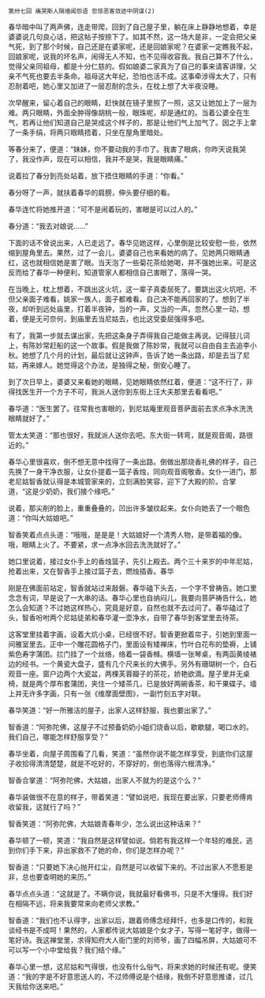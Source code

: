     第卅七回 痛哭斯人隔墙闻怨语 忽惊恶客敛迹中阴谋(2) 

   春华暗中叫了两声佛，连走带爬，回到了自己屋子里，躺在床上静静地想着，幸是婆婆说几句良心话，把这帖子按捺下了。如其不然，这一场大是非，一定会把父亲气死，到了那个时候，自己还是在婆家呢，还是回娘家呢？在婆家一定瞧我不起，回娘家呢，说我的坏名声，闹得无人不知，也不见得收容我。我自己算不了什么，觉得父亲同祖母，都是十分仁慈的。假如娘婆二家真为了自己的事来请客讲理，父亲不气死也要去半条命。祖母这大年纪，恐怕也活不成。这事牵涉得太大了，只有忍耐着吧，她心里又加进了一层忍耐的念头，在枕上想了大半夜没睡。

   次早醒来，留心着自己的眼睛，赶快就在镜子里照了一照，这又让她加上了一层为难。两只眼睛，外面全肿得像胡桃一般，眼珠呢，却是通红的。当着公婆全在生气，若再让他们知道自己是哭成这个样子的，那是让他们气上加气了。因之手上拿了一条手绢，将两只眼睛捂着，只坐在屋角里暗处。

   等春分来了，便道：“妹妹，你不要动我的手巾了。我害了眼病，你昨天说我哭了，我没作声，现在可以相信，我并不是哭，我是眼睛痛。”

   说着拉了春分到亮处站着，放下捂住眼睛的手道：“你看。”

   春分呀了一声，就扶着春华的肩膀，伸头要仔细的看。

   春华连忙将她推开道：“可不是闹着玩的，害眼是可以过人的。”

   春分道：“我去对娘说……”

   下面的话不曾说出来，人已走远了。春华见她这样，心里倒是比较安慰一些，依然缩到屋角里去。果然，过了一会儿，婆婆自己也来看她的病了。见她两只眼睛通红，这也就相信她是害了眼。当天泡了一些菊花茶给她喝，并不强她出来。可是这反而给了春华一种便利，知道管家人都相信自己害眼了，落得一哭。

   在当晚上，枕上想着，不跳出这火坑，这一辈子真委屈死了。要跳出这火坑吧，不但父亲面子难看，姚家一族人，面子都难看。自己决不能再回家的了。想到了半夜，却听到远处庙里，打着半夜钟，当的一声，又当的一声。忽然心里一动，想着，便是无可奈何，到庙里去当尼姑去，也比这受委屈强得多吧。

   有了，我第一步就去谋出家，先把这条身子弄得我自己能做主再说。记得鼓儿词上，有陈妙常赶船的这一个故事。假是我做了陈妙常，我就可以自由自主去追李小秋。她想了几个月的计划，最后就让这钟声，告诉了她一条出路，却是去当了尼姑，再来嫁人。她觉得这个办法，是独得之秘，倒安心睡了。

   到了次日早上，婆婆又来看她的眼睛，见她眼睛依然红着，便道：“这不行了，非得找医生开一个方子不可，我派人送你到东街上汪大夫那里去看看吧。”

   春华道：“医生罢了。往常我也害眼的，到尼姑庵里观音菩萨面前去求点净水洗洗眼睛就好了。”

   管太太笑道：“那也很好，我就派人送你去吧。东大街一转弯，就是观音阁，路很近的。”

   春华心里很喜欢，倒不想无意中找得了一条出路。倒做出那烧香礼佛的样子，自己先换了一身干净衣服，让女仆提着一篮子香烛，同向观音阁敬香。女仆一进门，那老尼姑智香就认得是本城管家来的，立刻满脸笑容，迎下了大殿的阶。合掌道，“这是少奶奶，我们接个缘吧。”

   说着，那尖削的脸上，重重叠叠的，凹出许多皱纹起来。女仆向她丢了一个眼色道：“你叫大姑娘吧。”

   智香笑着点点头道：“哦哦，是是是！大姑娘好一个清秀人物，是带着福的像。哦，眼睛上火了。不要紧，求一点净水回去洗洗就好了。”

   她口里说着，接过女仆手上的香烛篮子，先引上殿去。两个三十来岁的中年尼姑，抢着出来，又在智香手上接过篮子去，燃烛插香。春华

   刚是在佛面前站定，智香就站过来敲磐。春华磕下头去，一个字不曾祷告。她口里念念有词，早是说了一大串的话。春华心里也自纳闷儿，我要向菩萨祷告什么，她怎么会知道？不过她这样热心，究竟是好意，自然也就不去过问了。春华磕过了头，智香吩咐两个尼姑徒弟和春华灌一壶净水，自带了春华到客堂里去待茶。

   这客堂里挂着字画，设着大炕小桌，已经很不好。智香更掀着帘子，引她到里面一间雅室里去。正中一个雕花圆格子门，里面设有矮禅床，竹叶白花布的垫褥，上铺紫色寿字蒲团。拦门挂了一个丝络，络着一袋香橼。横墙一张琴桌，有两函黄绫裱边的经书。一个黄瓷大盘子，盛有几个尺来长的大佛手。另外有珊瑚树一个，白石观音一座。窗户边两个大瓷盆，两棵芙蓉瓣子的茶花，娇艳欲滴。屋子里并无桌椅，就是两个厚布套蒲团，夹住一个矮茶几，已是放好两碗香茶，和干果碟子。墙上并无许多字画，只有一张《维摩面壁图》，一副竹刻五字对联。

   春华笑道：“好一所雅洁的屋子，出家人这样舒服，我也要出家了。”

   智香道：“阿弥陀佛，这屋子不过预备奶奶小姐们烧香以后，歇歇腿，喝口水的。我们自己，哪能怎样舒服享受？”

   春华坐着，向屋子周围看了几看，笑道：“虽然你说不能怎样享受，到底你们这屋子收拾得清清楚楚，就是不吃好的，不穿好的，倒也落得六根清净。”

   智香合掌道：“阿弥陀佛，大姑娘，出家人不就为的是这个么？”

   春华装做很不在意的样子，带着笑道：“譬如说吧，我现在要出家，只要老师傅肯收留我，这就行了吗？”

   智香笑道：“阿弥陀佛，大姑娘青春年少，怎么说出这种话来？”

   春华顿了一顿，笑道：“我自然是这样譬如说。倘若有我这样一个年轻的难民，逃到你们手下来，非出家救不了她的命，你们是怎样办呢？”

   智香道：“只要她下决心抛开红尘，自然是可以收留下来的。不过出家人不愿惹是非，总也要查明她的来历。”

   春华点点头道：“这就是了。不瞒你说，我就最好看佛书，只是不大懂得。我们好在相隔不远，将来我要常来向老师父求教。”

   智香道：“我们也不认得字，出家以后，跟着师傅念经拜忏，也多是口传的，和我谈经书是不成呵！果然的，人家都传说大姑娘是个女才子，写得一笔好字，做得一笔好诗。我这禅堂里，求得知府大人衙门里的刘师爷，画了四幅吊屏，大姑娘可不可以写一个小中堂给我？我们结个缘。”

   春华心里一想，这尼姑和气得很，也没有什么俗气，将来求她的时候还有呢。便笑道：“我的字是不好意思送人的，不过师傅说是个结缘，我倒不好意思推诿，过几天我给你送来吧。”

